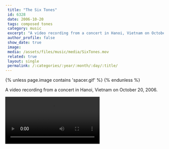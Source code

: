 ```yaml
---
 title: "The Six Tones"
 id: 6328
 date: 2006-10-20
 tags: composed tones
 category: music
 excerpt: "A video recording from a concert in Hanoi, Vietnam on October 20, 2006...."
 author_profile: false
 show_date: true
 image: 
 media: /assets/files/music/media/SixTones.mov
 related: true
 layout: single
 permalink: /:categories/:year/:month/:day/:title/
---
```

{% unless page.image contains 'spacer.gif' %}
{% endunless %}

A video recording from a concert in Hanoi, Vietnam on October 20, 2006.

![](/assets/files/music/media/SixTones.mov)
